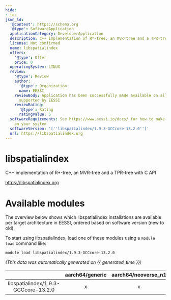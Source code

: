 ```yaml
---
hide:
- toc
json_ld:
  '@context': https://schema.org
  '@type': SoftwareApplication
  applicationCategory: DeveloperApplication
  description: C++ implementation of R*-tree, an MVR-tree and a TPR-tree with C API
  license: Not confirmed
  name: libspatialindex
  offers:
    '@type': Offer
    price: 0
  operatingSystem: LINUX
  review:
    '@type': Review
    author:
      '@type': Organization
      name: EESSI
    reviewBody: Application has been successfully made available on all architectures
      supported by EESSI
    reviewRating:
      '@type': Rating
      ratingValue: 5
  softwareRequirements: See https://www.eessi.io/docs/ for how to make EESSI available
    on your system
  softwareVersion: '[''libspatialindex/1.9.3-GCCcore-13.2.0'']'
  url: https://libspatialindex.org
---
```


libspatialindex
===============


C++ implementation of R*-tree, an MVR-tree and a TPR-tree with C API

https://libspatialindex.org
# Available modules


The overview below shows which libspatialindex installations are available per target architecture in EESSI, ordered based on software version (new to old).

To start using libspatialindex, load one of these modules using a `module load` command like:

```shell
module load libspatialindex/1.9.3-GCCcore-13.2.0
```

*(This data was automatically generated on {{ generated_time }})*  

| |aarch64/generic|aarch64/neoverse_n1|aarch64/neoverse_v1|x86_64/generic|x86_64/amd/zen2|x86_64/amd/zen3|x86_64/amd/zen4|x86_64/intel/haswell|x86_64/intel/sapphirerapids|x86_64/intel/skylake_avx512|
| :---: | :---: | :---: | :---: | :---: | :---: | :---: | :---: | :---: | :---: | :---: |
|libspatialindex/1.9.3-GCCcore-13.2.0|x|x|x|x|x|x|x|x|x|x|
